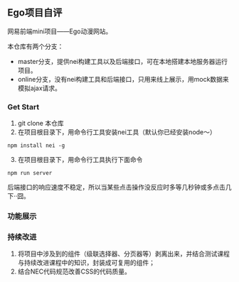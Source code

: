 ## Ego项目自评

网易前端mini项目——Ego动漫网站。
    
本仓库有两个分支：
- master分支，提供nei构建工具以及后端接口，可在本地搭建本地服务器运行项目。
- online分支，没有nei构建工具和后端接口，只用来线上展示，用mock数据来模拟ajax请求。

### Get Start
1. git clone 本仓库
2. 在项目根目录下，用命令行工具安装nei工具（默认你已经安装node～）
```
npm install nei -g
```
3. 在项目根目录下，用命令行工具执行下面命令
```
npm run server
```

后端接口的响应速度不稳定，所以当某些点击操作没反应时多等几秒钟或多点击几下··囧。


### 功能展示

### 持续改进
1. 将项目中涉及到的组件（级联选择器、分页器等）剥离出来，并结合测试课程与持续改进课程中的知识，封装成可复用的组件；
2. 结合NEC代码规范改善CSS的代码质量。
